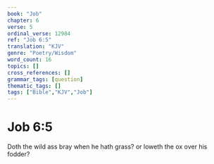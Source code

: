 ```yaml
---
book: "Job"
chapter: 6
verse: 5
ordinal_verse: 12984
ref: "Job 6:5"
translation: "KJV"
genre: "Poetry/Wisdom"
word_count: 16
topics: []
cross_references: []
grammar_tags: [question]
thematic_tags: []
tags: ["Bible","KJV","Job"]
---
```


# Job 6:5

Doth the wild ass bray when he hath grass? or loweth the ox over his fodder?

